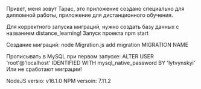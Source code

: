 Привет, меня зовут Тарас, это приложение создано специально для дипломной работы, приложение для дистанционного обучения.

Для корректного запуска миграций, нужно создать базу данных с названием distance_learning!
Запуск проекта npm start

Создание миграций:
node Migration.js add migration MIGRATION NAME

Прописывать в MySQL при первом запуске: 
ALTER USER 'root'@'localhost' IDENTIFIED WITH mysql_native_password BY 'lytvynskyi'
Или не сработают миграции!



NodeJS versio: v16.1.0
NPM versoin: 7.11.2